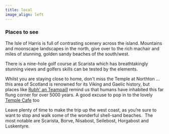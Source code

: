 ```yaml
---
title: local
image_align: left
---
```


### Places to see
The Isle of Harris is full of contrasting scenery across the island. Mountains and moonscape landscapes in the north, give over to the rich machair and miles of stunning, golden sandy beaches of the south/west.

There is a nine-hole golf course at Scarista which has breathtakingly stunning views and golfers skills can be tested by the elements.

Whilst you are staying close to home, don't miss the Temple at Northton ... this area of Scotland is renowned for its Viking and Gaelic history, but places like [Rubh' an Teampaill](http://www.walkhighlands.co.uk/outer-hebrides/rubh-an-teampaill.shtml) remind us that humans have inhabited this far flung corner for over 5000 years. A good excuse to pop in to the lovely [Temple Cafe](https://www.facebook.com/TheTempleCafe) too 

Leave plenty of time to make the trip up the west coast, as you’re sure to want to stop and walk some of the wonderful shell-sand beaches.  The most notable are Scarista, Borve, Nisabost, Seilebost, Horgabost and Luskentyre.
